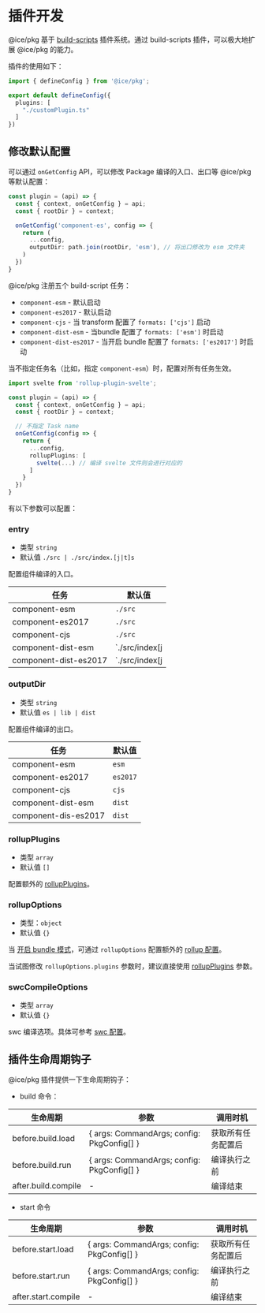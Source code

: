 # 插件开发

@ice/pkg 基于 [build-scripts](https://github.com/ice-lab/build-scripts) 插件系统。通过 build-scripts 插件，可以极大地扩展 @ice/pkg 的能力。

插件的使用如下：

```ts
import { defineConfig } from '@ice/pkg';

export default defineConfig({
  plugins: [
    "./customPlugin.ts"
  ]
})
```

## 修改默认配置

可以通过 `onGetConfig` API，可以修改 Package 编译的入口、出口等 @ice/pkg 等默认配置：

```ts
const plugin = (api) => {
  const { context, onGetConfig } = api;
  const { rootDir } = context;

  onGetConfig('component-es', config => {
    return (
      ...config,
      outputDir: path.join(rootDir, 'esm'), // 将出口修改为 esm 文件夹
    )
  })
}
```

@ice/pkg 注册五个 build-script 任务：

+ `component-esm` - 默认启动
+ `component-es2017` - 默认启动
+ `component-cjs` - 当 transform 配置了 `formats: ['cjs']` 启动
+ `component-dist-esm` - 当bundle 配置了 `formats: ['esm']` 时启动
+ `component-dist-es2017` - 当开启 bundle 配置了 `formats: ['es2017']` 时启动

当不指定任务名（比如，指定 `component-esm`）时，配置对所有任务生效。

```ts
import svelte from 'rollup-plugin-svelte';

const plugin = (api) => {
  const { context, onGetConfig } = api;
  const { rootDir } = context;

  // 不指定 Task name
  onGetConfig(config => {
    return {
      ...config,
      rollupPlugins: [
        svelte(...) // 编译 svelte 文件则会进行对应的
      ]
    }
  })
}
```

有以下参数可以配置：

### entry

+ 类型 `string`
+ 默认值 `./src | ./src/index.[j|t]s`

配置组件编译的入口。

| 任务            | 默认值                |
| -------------- | -------------------  |
| component-esm  | `./src`              |
| component-es2017   | `./src`              |
| component-cjs  | `./src`              |
| component-dist-esm  | `./src/index[j|t]s`  |
| component-dist-es2017  | `./src/index[j|t]s`  |

### outputDir

+ 类型 `string`
+ 默认值 `es | lib | dist`

配置组件编译的出口。

| 任务            | 默认值              |
| -------------- | -------------------|
| component-esm   | `esm`               |
| component-es2017   | `es2017`               |
| component-cjs  | `cjs`              |
| component-dist-esm  | `dist`             |
| component-dis-es2017  | `dist`  |

### rollupPlugins

+ 类型 `array`
+ 默认值 `[]`

配置额外的 [rollupPlugins](https://rollupjs.org/guide/en/#plugin-development)。

### rollupOptions

+ 类型：`object`
+ 默认值 `{}`

当 [开启 bundle 模式](/reference/config-list#bundle)，可通过 `rollupOptions` 配置额外的 [rollup 配置](https://rollupjs.org/guide/en/#command-line-flags)。

当试图修改 `rollupOptions.plugins` 参数时，建议直接使用 [rollupPlugins](#rollupPlugins) 参数。

### swcCompileOptions

+ 类型 `array`
+ 默认值 `{}`

swc 编译选项。具体可参考 [swc 配置](https://swc.rs/docs/configuration/swcrc)。

## 插件生命周期钩子

@ice/pkg 插件提供一下生命周期钩子：

+ build 命令：

| 生命周期            | 参数                                                  | 调用时机              |
| ------------------- | ----------------------------------------------------- | --------------------- |
| before.build.load   | { args: CommandArgs; config: PkgConfig[] } | 获取所有任务配置后|
| before.build.run    | { args: CommandArgs; config: PkgConfig[]  } | 编译执行之前  |
| after.build.compile | - | 编译结束              |

+ start 命令

| 生命周期            | 参数                                                  | 调用时机              |
| ------------------- | ----------------------------------------------------- | --------------------- |
| before.start.load   | { args: CommandArgs; config: PkgConfig[] } | 获取所有任务配置后|
| before.start.run    | { args: CommandArgs; config: PkgConfig[]  } | 编译执行之前  |
| after.start.compile | - | 编译结束              |
